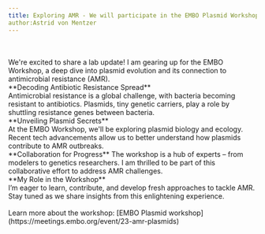 ```yaml
---
title: Exploring AMR - We will participate in the EMBO Plasmid Workshop
author:Astrid von Mentzer
---
```

<br>
<br>
We're excited to share a lab update! I am gearing up for the EMBO Workshop, a deep dive into plasmid evolution and its connection to antimicrobial resistance (AMR).
<br>
**Decoding Antibiotic Resistance Spread**
<br>
Antimicrobial resistance is a global challenge, with bacteria becoming resistant to antibiotics. Plasmids, tiny genetic carriers, play a role by shuttling resistance genes between bacteria.
<br>
**Unveiling Plasmid Secrets**
<br>
At the EMBO Workshop, we'll be exploring plasmid biology and ecology. Recent tech advancements allow us to better understand how plasmids contribute to AMR outbreaks.
<br>
**Collaboration for Progress**
The workshop is a hub of experts – from modelers to genetics researchers. I am thrilled to be part of this collaborative effort to address AMR challenges.
<br>
**My Role in the Workshop**
<br>
I’m eager to learn, contribute, and develop fresh approaches to tackle AMR. Stay tuned as we share insights from this enlightening experience.
<br>
<br>
Learn more about the workshop: [EMBO Plasmid workshop](https://meetings.embo.org/event/23-amr-plasmids)
